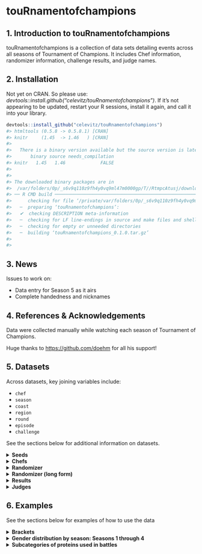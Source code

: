 touRnamentofchampions
================

## 1. Introduction to touRnamentofchampions

touRnamentofchampions is a collection of data sets detailing events
across all seasons of Tournament of Champions. It includes Chef
information, randomizer information, challenge results, and judge names.

## 2. Installation

Not yet on CRAN. So please use:
*devtools::install.github(“celevitz/touRnamentofchampions”)*. If it’s
not appearing to be updated, restart your R sessions, install it again,
and call it into your library.

``` r
devtools::install_github("celevitz/touRnamentofchampions")
#> htmltools (0.5.8 -> 0.5.8.1) [CRAN]
#> knitr     (1.45  -> 1.46   ) [CRAN]
#> 
#>   There is a binary version available but the source version is later:
#>       binary source needs_compilation
#> knitr   1.45   1.46             FALSE
#> 
#> 
#> The downloaded binary packages are in
#>  /var/folders/0p/_s6v9q110z9fh4y0vq9ml47m0000gp/T//RtmpcAtusj/downloaded_packages
#> ── R CMD build ─────────────────────────────────────────────────────────────────
#>      checking for file ‘/private/var/folders/0p/_s6v9q110z9fh4y0vq9ml47m0000gp/T/RtmpcAtusj/remotese14b7da2d3b/celevitz-touRnamentofchampions-4f25069/DESCRIPTION’ ...  ✔  checking for file ‘/private/var/folders/0p/_s6v9q110z9fh4y0vq9ml47m0000gp/T/RtmpcAtusj/remotese14b7da2d3b/celevitz-touRnamentofchampions-4f25069/DESCRIPTION’
#>   ─  preparing ‘touRnamentofchampions’:
#>   ✔  checking DESCRIPTION meta-information
#>   ─  checking for LF line-endings in source and make files and shell scripts
#>   ─  checking for empty or unneeded directories
#>   ─  building ‘touRnamentofchampions_0.1.0.tar.gz’
#>      
#> 
```

## 3. News

Issues to work on:

- Data entry for Season 5 as it airs
- Complete handedness and nicknames

## 4. References & Acknowledgements

Data were collected manually while watching each season of Tournament of
Champions.

Huge thanks to <https://github.com/doehm> for all his support!

## 5. Datasets

Across datasets, key joining variables include:

- `chef`
- `season`
- `coast`
- `region`
- `round`
- `episode`
- `challenge`

See the sections below for additional information on datasets.

<details>
<summary>
<strong>Seeds</strong>
</summary>

### Seeds

The unique identifiers of this dataset are `chef`-`season`.

- `chef`: Chef name (full name)
- `season`: Season number
- `seed`: Seed within their section of the bracket: values of 1
  through 8. Chefs that played in the qualifiers but didn’t make the
  final bracket will have seeds of 8.2, 8.3, or 8.4.
- `coast`: Are they East or West Coast?
- `region`: The region depends on how many chefs start the competition.
  If there are 16 chefs, then the region is left blank. If there are 32
  chefs, then the regions are A or B.

``` r
seeds 
#> # A tibble: 146 × 5
#>    chef               season  seed coast region
#>    <chr>               <dbl> <dbl> <chr> <chr> 
#>  1 Alex Guarnaschelli      1     1 East  <NA>  
#>  2 Marc Murphy             1     2 East  <NA>  
#>  3 Rocco DiSpirito         1     3 East  <NA>  
#>  4 Amanda Freitag          1     4 East  <NA>  
#>  5 Elizabeth Falkner       1     5 East  <NA>  
#>  6 Maneet Chauhan          1     6 East  <NA>  
#>  7 Christian Petroni       1     7 East  <NA>  
#>  8 Darnell Ferguson        1     8 East  <NA>  
#>  9 Antonia Lofaso          1     1 West  <NA>  
#> 10 Michael Voltaggio       1     2 West  <NA>  
#> # ℹ 136 more rows
```

</details>
<details>
<summary>
<strong>Chefs</strong>
</summary>

### Chefs

The unique identifier of this dataset is `chef`.

- `chef`: Chef name (full name)
- `nickname`: Guy Fieri’s nickname for the chef
- `handedness`: Whether the chef is righthanded, lefthanded, or
  ambidextrous
- `gender`: male, female, nonbinary

``` r
chefs 
#> # A tibble: 71 × 4
#>    chef               nickname         handedness   gender
#>    <chr>              <chr>            <chr>        <chr> 
#>  1 Aaron May          <NA>             <NA>         male  
#>  2 Aarthi Sampath     <NA>             <NA>         female
#>  3 Adam Sobel         Mr. Delicious    <NA>         male  
#>  4 Adriana Urbina     <NA>             <NA>         female
#>  5 Alex Guarnaschelli N/A              Right-handed female
#>  6 Amanda Freitag     Chef AF          Right-handed female
#>  7 Antonia Lofaso     Warrior Princess Right-handed female
#>  8 Beau MacMillan     Beau Mac         Right-handed male  
#>  9 Bobby Marcotte     <NA>             <NA>         male  
#> 10 Brian Malarkey     Shenanigans      Left-handed  male  
#> # ℹ 61 more rows
```

</details>
<details>
<summary>
<strong>Randomizer</strong>
</summary>

### Randomizer

The unique identifiers of this dataset are
`season`-`episode`-`round`-`challenge`. The reason that `episode` is a
unique identifier is because in Season 2, Jet and Antonia tied in all
scores and so had a rematch in the Quarter-finals (episodes 6 and 7).

- `season`: Season number
- `episode`: Episode number
- `round`: Stage of the tournament: Qualifier semi-final, Qualifier
  final, Round of 32, Round of 16, Quarterfinals, Semifinals, Final
- `challenge`: Variable to help distinguish rounds within the same Coast
  & Round
- `coast`: Are they East or West Coast?
- `region`: The region depends on how many chefs start the competition.
  If there are 16 chefs, then the region is left blank. If there are 32
  chefs, then the regions are A or B.
- `randomizer1`: First wheel of randomizer
- `randomizer2`: Second wheel of randomizer
- `randomizer3`: Third wheel of randomizer
- `randomizer4`: Fourth wheel of randomizer
- `time`: Length of challenge. Unit is minutes
- `randomizer5`: Fifth wheel of randomizer

``` r
randomizer 
#> # A tibble: 137 × 12
#>    season episode round         challenge   coast region randomizer1 randomizer2
#>     <dbl>   <dbl> <chr>         <chr>       <chr> <chr>  <chr>       <chr>      
#>  1      1       1 Round of 16   Alex/Darne… East  <NA>   Pork tende… Peas       
#>  2      1       1 Round of 16   Antonia/Ma… West  <NA>   Cod         Avocado    
#>  3      1       1 Round of 16   Eric/Jet    West  <NA>   Top sirloin Mushrooms  
#>  4      1       2 Round of 16   Amanda/Eli… East  <NA>   Pork blade… Squash     
#>  5      1       2 Round of 16   Beau/Richa… West  <NA>   Ground lamb Broccoli   
#>  6      1       2 Round of 16   Christian/… East  <NA>   Shrimp      Carrots    
#>  7      1       3 Quarter-final Antonia/Be… West  <NA>   Quail       Bok choy   
#>  8      1       3 Round of 16   Brooke/Mic… West  <NA>   Chicken br… Radish     
#>  9      1       3 Round of 16   Maneet/Roc… East  <NA>   Chicken th… Kale       
#> 10      1       4 Quarter-final Amanda/Dar… East  <NA>   Rack of la… Nopales    
#> # ℹ 127 more rows
#> # ℹ 4 more variables: randomizer3 <chr>, randomizer4 <chr>, time <dbl>,
#> #   randomizer5 <chr>
```

</details>
<details>
<summary>
<strong>Randomizer (long form)</strong>
</summary>

### Randomizer (long form)

A dataset containing information about each challenge: protein,
vegetables, equipment, style, time. However, it’s in “long form” so each
challenge shows up multiple times. It categorizes the randomizer
ingredients into categories and subcategories.

The unique identifiers of this dataset are
`season`-`episode`-`round`-`challenge`-`randomizer`.

- `season`: Season number
- `episode`: Episode number
- `round`: Stage of the tournament: Qualifier semi-final, Qualifier
  final, Round of 32, Round of 16, Quarterfinals, Semifinals, Final
- `challenge`: Variable to help distinguish challenges within the same
  Coast & Round
- `coast`: East or West
- `region`: The region depends on how many chefs start the competition.
  If there are 16 chefs, then the region is left blank. If there are 32
  chefs, then the regions are A or B.
- `time`: Length of challenge. Unit is minutes
- `randomizer`: What wheel was spun (1, 2, 3, 4, or 5)
- `value`: What was the value/item on the randomzier wheel?
- `category`: Categorical variable:
  protein,produce,equipment,style,wildcard
- `subcategory`: Subcategories for protein (Beef, Fish, Game, Other,
  Pork, Poultry, Shellfish) and style (Region/country, Style, Theme)

``` r
randomizerlongform 
#> # A tibble: 600 × 11
#>    season episode round   challenge coast region  time randomizer value category
#>     <dbl>   <dbl> <chr>   <chr>     <chr> <chr>  <dbl> <chr>      <chr> <chr>   
#>  1      1       1 Round … Alex/Dar… East  <NA>      35 randomize… Pork… protein 
#>  2      1       1 Round … Alex/Dar… East  <NA>      35 randomize… Peas  produce 
#>  3      1       1 Round … Alex/Dar… East  <NA>      35 randomize… Waff… equipme…
#>  4      1       1 Round … Alex/Dar… East  <NA>      35 randomize… Glaz… style   
#>  5      1       1 Round … Antonia/… West  <NA>      30 randomize… Cod   protein 
#>  6      1       1 Round … Antonia/… West  <NA>      30 randomize… Avoc… produce 
#>  7      1       1 Round … Antonia/… West  <NA>      30 randomize… Micr… equipme…
#>  8      1       1 Round … Antonia/… West  <NA>      30 randomize… Sweet style   
#>  9      1       1 Round … Eric/Jet  West  <NA>      35 randomize… Top … protein 
#> 10      1       1 Round … Eric/Jet  West  <NA>      35 randomize… Mush… produce 
#> # ℹ 590 more rows
#> # ℹ 1 more variable: subcategory <chr>
```

</details>
<details>
<summary>
<strong>Results</strong>
</summary>

### Results

The unique identifiers of this dataset are
`season`-`episode`-`round`-`challenge`-`chef`.

- `season`: Season number
- `episode`: Episode number
- `round`: Stage of the tournament: Qualifier semi-final, Qualifier
  final, Round of 32, Round of 16, Quarterfinals, Semifinals, Final
- `challenge`: Variable to help distinguish rounds within the same Coast
  & Round
- `coast`: Are they East or West Coast?
- `region`: The region depends on how many chefs start the competition.
  If there are 16 chefs, then the region is left blank. If there are 32
  chefs, then the regions are A or B.
- `chef`: Name of chef
- `commentator`: Who presented their food to the judges: Simon Majumdar
  or Justin Warner?
- `order`: When did their food get presented to the judges: Presented
  1st or Presented 2nd
- `score_taste`: Score that chef received for the taste of their dish:
  values of 0- 50
- `score_randomizer`: Score that chef received for how well they used
  the Randomizer: values of 0- 30
- `score_presentation`: Score that chef received for the presentation of
  their dish: values of 0- 20
- `total`: Total score that chef received: between 0 and 100
- `winner`: Winner, loser, or tie
- `x`: Numeric X value to help when creating the bracket
- `y`: Numeric Y value to help when creating the bracket

``` r
results 
#> # A tibble: 282 × 16
#>    season episode round       challenge     coast region chef  commentator order
#>     <dbl>   <dbl> <chr>       <chr>         <chr> <chr>  <chr> <chr>       <chr>
#>  1      1       1 Round of 16 Alex/Darnell  East  <NA>   Darn… Justin War… Pres…
#>  2      1       1 Round of 16 Alex/Darnell  East  <NA>   Alex… Simon Maju… Pres…
#>  3      1       1 Round of 16 Antonia/Marc… West  <NA>   Marc… Simon Maju… Pres…
#>  4      1       1 Round of 16 Antonia/Marc… West  <NA>   Anto… Justin War… Pres…
#>  5      1       1 Round of 16 Eric/Jet      West  <NA>   Jet … Justin War… Pres…
#>  6      1       1 Round of 16 Eric/Jet      West  <NA>   Eric… Simon Maju… Pres…
#>  7      1       2 Round of 16 Amanda/Eliza… East  <NA>   Eliz… Justin War… Pres…
#>  8      1       2 Round of 16 Amanda/Eliza… East  <NA>   Aman… Simon Maju… Pres…
#>  9      1       2 Round of 16 Beau/Richard  West  <NA>   Rich… Justin War… Pres…
#> 10      1       2 Round of 16 Beau/Richard  West  <NA>   Beau… Simon Maju… Pres…
#> # ℹ 272 more rows
#> # ℹ 7 more variables: score_taste <dbl>, score_randomizer <dbl>,
#> #   score_presentation <dbl>, total <dbl>, winner <chr>, x <dbl>, y <dbl>
```

</details>
<details>
<summary>
<strong>Judges</strong>
</summary>

### Judges

The unique identifier is `season`-`episode`-`round`, because
occasionally a judge will only judge for one round within an episode.

- `season`: Season number
- `episode`: Episode number
- `judge`: Name of guest judge
- `gender`: Gender of guest judge
- `round`: Stage of the tournament: Qualifier semi-final, Qualifier
  final, Round of 32, Round of 16, Quarterfinals, Semifinals, Final

``` r
judges
#> # A tibble: 155 × 5
#>    season episode judge             gender round        
#>     <dbl>   <dbl> <chr>             <chr>  <chr>        
#>  1      1       1 Curtis Stone      male   Round of 16  
#>  2      1       1 Marcus Samuelsson male   Round of 16  
#>  3      1       1 Nancy Silverton   female Round of 16  
#>  4      1       2 Marcus Samuelsson male   Round of 16  
#>  5      1       2 Ming Tsai         male   Round of 16  
#>  6      1       2 Nancy Silverton   female Round of 16  
#>  7      1       3 Marcus Samuelsson male   Round of 16  
#>  8      1       3 Marcus Samuelsson male   Quarter-final
#>  9      1       3 Ming Tsai         male   Round of 16  
#> 10      1       3 Ming Tsai         male   Quarter-final
#> # ℹ 145 more rows
```

</details>

## 6. Examples

See the sections below for examples of how to use the data

<details>
<summary>
<strong>Brackets</strong>
</summary>

### Brackets

![](README_files/figure-gfm/Brackets%20-1.png)<!-- -->![](README_files/figure-gfm/Brackets%20-2.png)<!-- -->![](README_files/figure-gfm/Brackets%20-3.png)<!-- -->![](README_files/figure-gfm/Brackets%20-4.png)<!-- -->

</details>
<details>
<summary>
<strong>Gender distribution by season: Seasons 1 through 4</strong>
</summary>

### Gender distribution by season: Season 1 through 4

``` r
seeds %>% left_join(chefs) %>%
  # keep only seasons 1 through 4
  filter(season < 5) %>%
  group_by(season,gender) %>%
  summarise(n=n()) %>%
  pivot_wider(names_from=gender,values_from=n) 
#> Joining with `by = join_by(chef)`
#> `summarise()` has grouped output by 'season'. You can override using the
#> `.groups` argument.
#> # A tibble: 4 × 3
#> # Groups:   season [4]
#>   season female  male
#>    <dbl>  <int> <int>
#> 1      1      6    10
#> 2      2      8    14
#> 3      3     13    19
#> 4      4     15    17
```

</details>
<details>
<summary>
<strong>Subcategories of proteins used in battles</strong>
</summary>

### Subcategories of proteins used in battles

``` r
randomizerlongform %>% 
  group_by(category,subcategory) %>% 
  filter(category %in% c("protein")) %>% 
  summarise(number_of_battles=n())
#> `summarise()` has grouped output by 'category'. You can override using the
#> `.groups` argument.
#> # A tibble: 8 × 3
#> # Groups:   category [1]
#>   category subcategory number_of_battles
#>   <chr>    <chr>                   <int>
#> 1 protein  Beef                       22
#> 2 protein  Fish                       27
#> 3 protein  Game                       25
#> 4 protein  Other                       4
#> 5 protein  Pork                       24
#> 6 protein  Poultry                    23
#> 7 protein  Shellfish                  15
#> 8 protein  <NA>                        3
```

</details>
